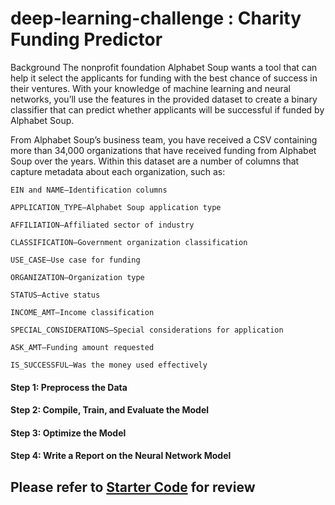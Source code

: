 # deep-learning-challenge : Charity Funding Predictor

Background
The nonprofit foundation Alphabet Soup wants a tool that can help it select the applicants for funding with the best chance of success in their ventures. With your knowledge of machine learning and neural networks, you’ll use the features in the provided dataset to create a binary classifier that can predict whether applicants will be successful if funded by Alphabet Soup.

From Alphabet Soup’s business team, you have received a CSV containing more than 34,000 organizations that have received funding from Alphabet Soup over the years. Within this dataset are a number of columns that capture metadata about each organization, such as:

`EIN and NAME—Identification columns`

`APPLICATION_TYPE—Alphabet Soup application type`

`AFFILIATION—Affiliated sector of industry`

`CLASSIFICATION—Government organization classification`

`USE_CASE—Use case for funding`

`ORGANIZATION—Organization type`

`STATUS—Active status`

`INCOME_AMT—Income classification`

`SPECIAL_CONSIDERATIONS—Special considerations for application`

`ASK_AMT—Funding amount requested`

`IS_SUCCESSFUL—Was the money used effectively`


#### Step 1: Preprocess the Data
#### Step 2: Compile, Train, and Evaluate the Model
#### Step 3: Optimize the Model
#### Step 4: Write a Report on the Neural Network Model

## Please refer to [Starter Code](Starter_Code.ipynb) for review
